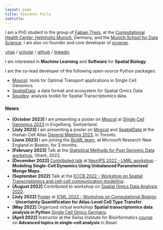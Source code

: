 ```yaml
---
layout: page
title: Giovanni Palla
subtitle:
---
```


I am a PhD student in the group of [Fabian Theis][1], at the [Computational Health Center, Helmholtz Munich][2], Germany, and the [Munich School for Data Science][3]. I am also co-founder and core developer of [scverse][4].

[vitae][cv] / [scholar][scholar] / [github][github] / [linkedin][linkedin]

I am interested in **Machine Learning** and **Software** for **Spatial Biology**.

I am the co-lead developer of the following open-source Python packages:
- [Moscot](https://moscot.readthedocs.io/): tools for Optimal Transport applications in Single Cell Genomics.
- [SpatialData](https://spatialdata.scverse.org/en/latest/): a data format and ecosystem for Spatial Omics Data.
- [Squidpy](https://squidpy.readthedocs.io/): analysis toolkit for Spatial Transcriptomics data.

[1]: https://www.helmholtz-munich.de/en/icb/research-groups/theis-lab
[2]: https://www.helmholtz-munich.de/en/computational-health-center
[3]: https://www.mu-ds.de/
[4]: https://scverse.org/people/

[cv]: /assets/vitae.pdf
[scholar]: https://scholar.google.com/citations?user=20uwxzkAAAAJ&hl=en
[github]: https://github.com/giovp
[linkedin]: https://www.linkedin.com/in/giovanni-palla-25541578/

### News
* **[October 2023]** I am presenting a poster on [Moscot](https://moscot.readthedocs.io/) at [Single Cell Genomics 2023](https://conferences.weizmann.ac.il/SCG2023/single-cell-genomics-2023) in Engelberg, Switzerland.
* **[July 2023]** I am presenting a poster on [Moscot](https://moscot.readthedocs.io/) and [SpatialData](https://spatialdata.scverse.org/en/latest/) at the Human Cell Atlas [General Meeting 2023](https://events.humancellatlas.org/2023gm), in Toronto.
* **[June 2023]** I am joining the [BioML team](https://www.microsoft.com/en-us/research/theme/biomedical-ml/), at Microsoft Research New England in Boston, for 3 months.
* **[February 2023]** Talk at the [Statistical Methods for Post Genomic Data workshop](https://smpgd2023.sciencesconf.org/), Ghent, 2022.
* **[December 2022]** [Contributed talk](https://openreview.net/forum?id=3ZcryDcnoW2) at [NeurIPS 2022 - LMRL workshop](https://www.lmrl.org/papers2022) - **Modeling Single-Cell Dynamics Using Unbalanced Parameterized Monge Maps**.
* **[September 2022]** Talk at the [ECCB 2022 - Workshop on Spatial Transcriptomics and cell-cell
    communication modelling](https://eccb2022.org/ntb-w04/).
* **[August 2022]** Contributed to workshop on [Spatial Omics Data Analysis 2022](https://uppsala.instructure.com/courses/58516/pages/schedule).
* **[July 2022]** [Poster](https://icml-compbio.github.io/2022/papers/WCBICML2022_paper_44.pdf) at [ICML 2022 - Workshop on Computational Biology](https://icml-compbio.github.io/index.html) - 
    **Uncertainty Quantification for Atlas-Level Cell Type Transfer**.
* **[May 2022]** Organized virtual workshop **Spatial transcriptomics data analysis in Python** [Single Cell Omics Germany](https://www.singlecell.de/index.php/events/scog-virtual-workshop-spatial-transcriptomics-data-analysis-in-python/).
* **[April 2022]** Instructor at the Swiss Institute for Bioinformatics
    [course](https://www.sib.swiss/training/course/20220426_ADVSC) on **Advanced topics in single-cell analysis** in Basel.

<!-- bundle exec jekyll serve -->